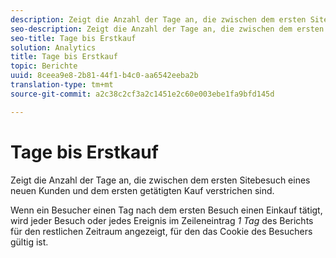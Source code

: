 ```yaml
---
description: Zeigt die Anzahl der Tage an, die zwischen dem ersten Sitebesuch eines neuen Kunden und dem ersten getätigten Kauf verstrichen sind.
seo-description: Zeigt die Anzahl der Tage an, die zwischen dem ersten Sitebesuch eines neuen Kunden und dem ersten getätigten Kauf verstrichen sind.
seo-title: Tage bis Erstkauf
solution: Analytics
title: Tage bis Erstkauf
topic: Berichte
uuid: 8ceea9e8-2b81-44f1-b4c0-aa6542eeba2b
translation-type: tm+mt
source-git-commit: a2c38c2cf3a2c1451e2c60e003ebe1fa9bfd145d

---
```



# Tage bis Erstkauf

Zeigt die Anzahl der Tage an, die zwischen dem ersten Sitebesuch eines neuen Kunden und dem ersten getätigten Kauf verstrichen sind.

Wenn ein Besucher einen Tag nach dem ersten Besuch einen Einkauf tätigt, wird jeder Besuch oder jedes Ereignis im Zeileneintrag *1 Tag* des Berichts für den restlichen Zeitraum angezeigt, für den das Cookie des Besuchers gültig ist.
